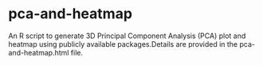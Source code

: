 # pca-and-heatmap
An R script to generate 3D Principal Component Analysis (PCA) plot and heatmap using publicly available packages.Details are provided in the pca-and-heatmap.html file.
